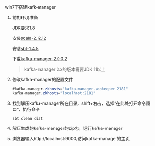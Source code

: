 win7下搭建kafk-manager



1. 前期环境准备

   JDK要求1.8

   安装[scala-2.12.12](https://downloads.lightbend.com/scala/2.12.12/scala-2.12.12.msi)

   安装[sbt-1.4.5](https://github.com/sbt/sbt/releases/download/v1.4.5/sbt-1.4.5.msi)

   下载[kafka-manager-2.0.0.2](https://github.com/yahoo/CMAK/archive/2.0.0.2.zip)

   > kafka-manager 3.x的版本需要JDK 11以上

2. 修改kafka-manager的配置文件

   ```java
   #kafka-manager.zkhosts="kafka-manager-zookeeper:2181"
   kafka-manager.zkhosts="localhost:2181"
   ```

3. 找到解压kafka-manager所在目录，shift+右击，选择“在此处打开命令窗口”，执行命令

   ```
   sbt clean dist
   ```

4. 解压生成的kafka-manager的zip包，运行kafka-manager

5. 浏览器输入http://localhost:9000/访问kafka-manager的主页
